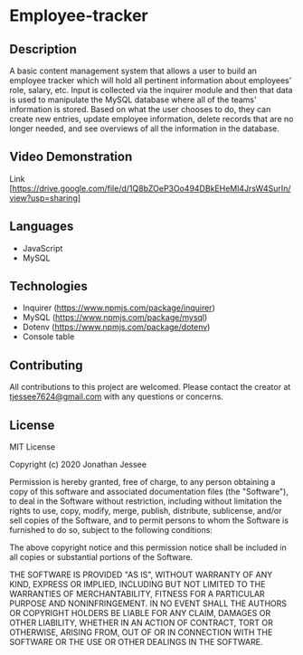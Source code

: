 # Employee-tracker

## Description
A basic content management system that allows a user to build an employee tracker which will hold
all pertinent information about employees' role, salary, etc. Input is collected via the inquirer
module and then that data is used to manipulate the MySQL database where all of the teams' information
is stored. Based on what the user chooses to do, they can create new entries, update employee information,
delete records that are no longer needed, and see overviews of all the information in the database. 

## Video Demonstration
Link [https://drive.google.com/file/d/1Q8bZOeP3Oo494DBkEHeMl4JrsW4SurIn/view?usp=sharing]

## Languages
* JavaScript
* MySQL

## Technologies
* Inquirer (https://www.npmjs.com/package/inquirer)
* MySQL (https://www.npmjs.com/package/mysql)
* Dotenv (https://www.npmjs.com/package/dotenv)
* Console table

## Contributing 
All contributions to this project are welcomed. Please contact the creator at tjessee7624@gmail.com
with any questions or concerns. 

## License
MIT License

Copyright (c) 2020 Jonathan Jessee

Permission is hereby granted, free of charge, to any person obtaining a copy
of this software and associated documentation files (the "Software"), to deal
in the Software without restriction, including without limitation the rights
to use, copy, modify, merge, publish, distribute, sublicense, and/or sell
copies of the Software, and to permit persons to whom the Software is
furnished to do so, subject to the following conditions:

The above copyright notice and this permission notice shall be included in all
copies or substantial portions of the Software.

THE SOFTWARE IS PROVIDED "AS IS", WITHOUT WARRANTY OF ANY KIND, EXPRESS OR
IMPLIED, INCLUDING BUT NOT LIMITED TO THE WARRANTIES OF MERCHANTABILITY,
FITNESS FOR A PARTICULAR PURPOSE AND NONINFRINGEMENT. IN NO EVENT SHALL THE
AUTHORS OR COPYRIGHT HOLDERS BE LIABLE FOR ANY CLAIM, DAMAGES OR OTHER
LIABILITY, WHETHER IN AN ACTION OF CONTRACT, TORT OR OTHERWISE, ARISING FROM,
OUT OF OR IN CONNECTION WITH THE SOFTWARE OR THE USE OR OTHER DEALINGS IN THE
SOFTWARE.